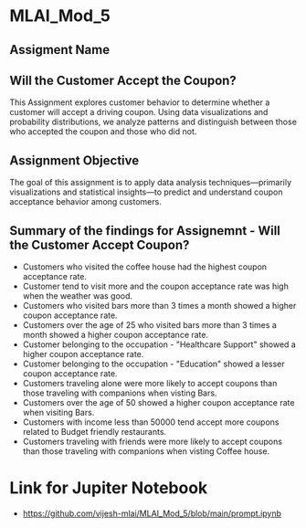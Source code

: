 # MLAI_Mod_5

## Assigment Name
## Will the Customer Accept the Coupon?

This Assignment explores customer behavior to determine whether a customer will accept a driving coupon. Using data visualizations and probability distributions, we analyze patterns and distinguish between those who accepted the coupon and those who did not.

## Assignment Objective

The goal of this assignment is to apply data analysis techniques—primarily visualizations and statistical insights—to predict and understand coupon acceptance behavior among customers.

## Summary of the findings for Assignemnt - Will the Customer Accept Coupon?
- Customers who visited the coffee house had the highest coupon acceptance rate.
- Customer tend to visit more and the coupon acceptance rate was high when the weather was good.
- Customers who visited bars more than 3 times a month showed a higher coupon acceptance rate.
- Customers over the age of 25 who visited bars more than 3 times a month showed a higher coupon acceptance rate.
- Customer belonging to the occupation - "Healthcare Support" showed a higher coupon acceptance rate.
- Customer belonging to the occupation - "Education" showed a lesser coupon acceptance rate.
- Customers traveling alone were more likely to accept coupons than those traveling with companions when visting Bars.
- Customers over the age of 50 showed a higher coupon acceptance rate when visiting Bars.
- Customers with income less than 50000 tend accept more coupons related to Budget friendly restaurants.
- Customers traveling with friends were more likely to accept coupons than those traveling with companions when visting Coffee house.

# Link for Jupiter Notebook
- https://github.com/vijesh-mlai/MLAI_Mod_5/blob/main/prompt.ipynb
